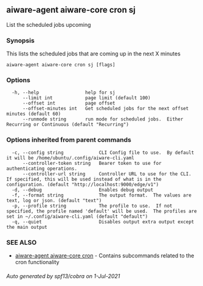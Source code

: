 ## aiware-agent aiware-core cron sj

List the scheduled jobs upcoming

### Synopsis

This lists the scheduled jobs that are coming up in the next X minutes

```
aiware-agent aiware-core cron sj [flags]
```

### Options

```
  -h, --help                 help for sj
      --limit int            page limit (default 100)
      --offset int           page offset
      --offset-minutes int   Get scheduled jobs for the next offset minutes (default 60)
      --runmode string       run mode for scheduled jobs.  Either Recurring or Continuous (default "Recurring")
```

### Options inherited from parent commands

```
  -c, --config string             CLI Config file to use.  By default it will be /home/ubuntu/.config/aiware-cli.yaml
      --controller-token string   Bearer token to use for authenticating operations.
      --controller-url string     Controller URL to use for the CLI.  If specified, this will be used instead of what is in the configuration. (default "http://localhost:9000/edge/v1")
  -d, --debug                     Enables debug output
  -f, --format string             The output format.  The values are text, log or json. (default "text")
  -p, --profile string            The profile to use.  If not specified, the profile named 'default' will be used.  The profiles are set in ~/.config/aiware-cli.yaml (default "default")
  -q, --quiet                     Disables output extra output except the main output
```

### SEE ALSO

* [aiware-agent aiware-core cron](/cli/aiware-agent_aiware-core_cron.md)	 - Contains subcommands related to the cron functionality

###### Auto generated by spf13/cobra on 1-Jul-2021
